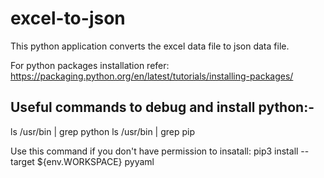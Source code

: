 # excel-to-json

This python application converts the excel data file to json data file.

For python packages installation refer: https://packaging.python.org/en/latest/tutorials/installing-packages/

## Useful commands to debug and install python:-
ls /usr/bin | grep python
ls /usr/bin | grep pip

Use this command if you don't have permission to insatall: pip3 install --target ${env.WORKSPACE} pyyaml

